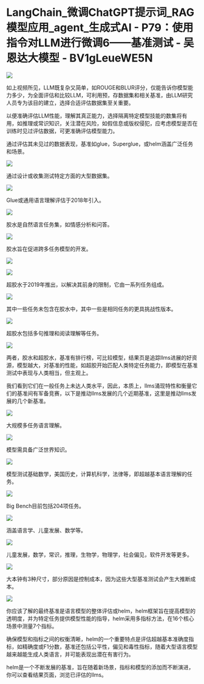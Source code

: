 # LangChain_微调ChatGPT提示词_RAG模型应用_agent_生成式AI - P79：使用指令对LLM进行微调6——基准测试 - 吴恩达大模型 - BV1gLeueWE5N

![](img/b62d15ac8eea46a3fd07d4a28358193f_0.png)

如上视频所见，LLM既复杂又简单，如ROUGE和BLUR评分，仅能告诉你模型能力多少，为全面评估和比较LLM，可利用预，存数据集和相关基准，由LLM研究人员专为该目的建立，选择合适评估数据集至关重要。

以便准确评估LLM性能，理解其真正能力，选择隔离特定模型技能的数集将有用，如推理或常识知识，关注潜在风险，如假信息或版权侵犯，应考虑模型是否在训练时见过评估数据，可更准确评估模型能力。

通过评估其未见过的数据表现，基准如glue，Superglue，或helm涵盖广泛任务和场景。

![](img/b62d15ac8eea46a3fd07d4a28358193f_2.png)

通过设计或收集测试特定方面的大型数据集。

![](img/b62d15ac8eea46a3fd07d4a28358193f_4.png)

Glue或通用语言理解评估于2018年引入。

![](img/b62d15ac8eea46a3fd07d4a28358193f_6.png)

胶水是自然语言任务集，如情感分析和问答。

![](img/b62d15ac8eea46a3fd07d4a28358193f_8.png)

胶水旨在促进跨多任务模型的开发。

![](img/b62d15ac8eea46a3fd07d4a28358193f_10.png)

![](img/b62d15ac8eea46a3fd07d4a28358193f_11.png)

超胶水于2019年推出，以解决其前身的限制，它由一系列任务组成。

![](img/b62d15ac8eea46a3fd07d4a28358193f_13.png)

其中一些任务未包含在胶水中，其中一些是相同任务的更具挑战性版本。

![](img/b62d15ac8eea46a3fd07d4a28358193f_15.png)

超胶水包括多句推理和阅读理解等任务。

![](img/b62d15ac8eea46a3fd07d4a28358193f_17.png)

两者，胶水和超胶水，基准有排行榜，可比较模型，结果页是追踪llms进展的好资源，模型越大，对基准的性能，如超胶开始匹配人类特定任务能力，即模型在基准测试中表现与人类相当，但主观上。

我们看到它们在一般任务上未达人类水平，因此，本质上，llms涌现特性和衡量它们的基准间有军备竞赛，以下是推动llms发展的几个近期基准，这里是推动llms发展的几个新基准。



![](img/b62d15ac8eea46a3fd07d4a28358193f_19.png)

大规模多任务语言理解。

![](img/b62d15ac8eea46a3fd07d4a28358193f_21.png)

模型需具备广泛世界知识。

![](img/b62d15ac8eea46a3fd07d4a28358193f_23.png)

模型测试基础数学，美国历史，计算机科学，法律等，即超越基本语言理解的任务。

![](img/b62d15ac8eea46a3fd07d4a28358193f_25.png)

Big Bench目前包括204项任务。

![](img/b62d15ac8eea46a3fd07d4a28358193f_27.png)

涵盖语言学、儿童发展、数学等。

![](img/b62d15ac8eea46a3fd07d4a28358193f_29.png)

儿童发展，数学，常识，推理，生物学，物理学，社会偏见，软件开发等更多。

![](img/b62d15ac8eea46a3fd07d4a28358193f_31.png)

大本钟有3种尺寸，部分原因是控制成本，因为这些大型基准测试会产生大推断成本。

![](img/b62d15ac8eea46a3fd07d4a28358193f_33.png)

你应该了解的最终基准是语言模型的整体评估或helm，helm框架旨在提高模型的透明度，并为特定任务提供模型性能的指导，helm采用多指标方法，在16个核心场景中测量7个指标。

确保模型和指标之间的权衡清晰，helm的一个重要特点是评估超越基本准确度指标，如精确度或F1分数，基准还包括公平性，偏见和毒性指标，随着大型语言模型越来越能生成人类语言，并可能表现出潜在有害行为。

helm是一个不断发展的基准，旨在随着新场景，指标和模型的添加而不断演进，你可以查看结果页面，浏览已评估的llms。

